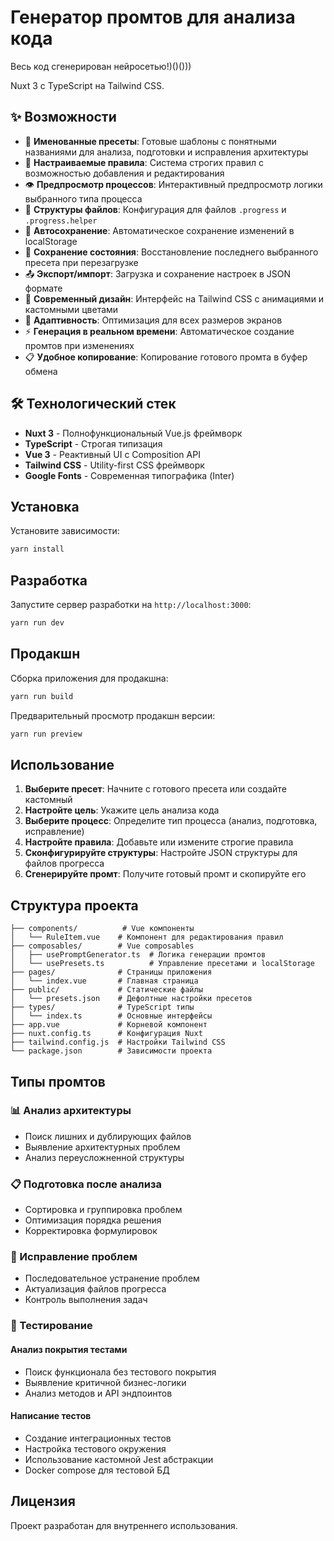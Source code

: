 # Генератор промтов для анализа кода
Весь код сгенерирован нейросетью!)()()))

Nuxt 3 с TypeScript на Tailwind CSS.

## ✨ Возможности

- 🎯 **Именованные пресеты**: Готовые шаблоны с понятными названиями для анализа, подготовки и исправления архитектуры
- 📝 **Настраиваемые правила**: Система строгих правил с возможностью добавления и редактирования
- 👁️ **Предпросмотр процессов**: Интерактивный предпросмотр логики выбранного типа процесса
- 🔧 **Структуры файлов**: Конфигурация для файлов `.progress` и `.progress.helper`
- 🔄 **Автосохранение**: Автоматическое сохранение изменений в localStorage
- 💾 **Сохранение состояния**: Восстановление последнего выбранного пресета при перезагрузке
- 📤 **Экспорт/импорт**: Загрузка и сохранение настроек в JSON формате
- 🎨 **Современный дизайн**: Интерфейс на Tailwind CSS с анимациями и кастомными цветами
- 📱 **Адаптивность**: Оптимизация для всех размеров экранов
- ⚡ **Генерация в реальном времени**: Автоматическое создание промтов при изменениях
- 📋 **Удобное копирование**: Копирование готового промта в буфер обмена

## 🛠 Технологический стек

- **Nuxt 3** - Полнофункциональный Vue.js фреймворк
- **TypeScript** - Строгая типизация
- **Vue 3** - Реактивный UI с Composition API
- **Tailwind CSS** - Utility-first CSS фреймворк
- **Google Fonts** - Современная типографика (Inter)

## Установка

Установите зависимости:

```bash
yarn install
```

## Разработка

Запустите сервер разработки на `http://localhost:3000`:

```bash
yarn run dev
```

## Продакшн

Сборка приложения для продакшна:

```bash
yarn run build
```

Предварительный просмотр продакшн версии:

```bash
yarn run preview
```

## Использование

1. **Выберите пресет**: Начните с готового пресета или создайте кастомный
2. **Настройте цель**: Укажите цель анализа кода
3. **Выберите процесс**: Определите тип процесса (анализ, подготовка, исправление)
4. **Настройте правила**: Добавьте или измените строгие правила
5. **Сконфигурируйте структуры**: Настройте JSON структуры для файлов прогресса
6. **Сгенерируйте промт**: Получите готовый промт и скопируйте его

## Структура проекта

```
├── components/          # Vue компоненты
│   └── RuleItem.vue    # Компонент для редактирования правил
├── composables/        # Vue composables
│   ├── usePromptGenerator.ts  # Логика генерации промтов
│   └── usePresets.ts          # Управление пресетами и localStorage
├── pages/              # Страницы приложения
│   └── index.vue       # Главная страница
├── public/             # Статические файлы
│   └── presets.json    # Дефолтные настройки пресетов
├── types/              # TypeScript типы
│   └── index.ts        # Основные интерфейсы
├── app.vue             # Корневой компонент
├── nuxt.config.ts      # Конфигурация Nuxt
├── tailwind.config.js  # Настройки Tailwind CSS
└── package.json        # Зависимости проекта
```

## Типы промтов

### 📊 Анализ архитектуры
- Поиск лишних и дублирующих файлов
- Выявление архитектурных проблем
- Анализ переусложненной структуры

### 📋 Подготовка после анализа
- Сортировка и группировка проблем
- Оптимизация порядка решения
- Корректировка формулировок

### 🔧 Исправление проблем
- Последовательное устранение проблем
- Актуализация файлов прогресса
- Контроль выполнения задач

### 🧪 Тестирование

#### Анализ покрытия тестами
- Поиск функционала без тестового покрытия
- Выявление критичной бизнес-логики
- Анализ методов и API эндпоинтов

#### Написание тестов
- Создание интеграционных тестов
- Настройка тестового окружения
- Использование кастомной Jest абстракции
- Docker compose для тестовой БД

## Лицензия

Проект разработан для внутреннего использования.
